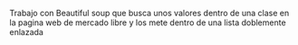 Trabajo con Beautiful soup que busca unos valores dentro de una clase en la pagina web de mercado libre y los mete dentro de una lista doblemente enlazada
